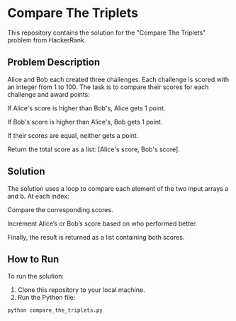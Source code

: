 # Compare The Triplets

This repository contains the solution for the "Compare The Triplets" problem from HackerRank.

## Problem Description

Alice and Bob each created three challenges. Each challenge is scored with an integer from 1 to 100. The task is to compare their scores for each challenge and award points:

If Alice's score is higher than Bob's, Alice gets 1 point.

If Bob's score is higher than Alice's, Bob gets 1 point.

If their scores are equal, neither gets a point.

Return the total score as a list: [Alice's score, Bob's score].

## Solution

The solution uses a loop to compare each element of the two input arrays a and b. At each index:

Compare the corresponding scores.

Increment Alice’s or Bob’s score based on who performed better.

Finally, the result is returned as a list containing both scores.

## How to Run

To run the solution:

1. Clone this repository to your local machine.
2. Run the Python file:

```bash
python compare_the_triplets.py
